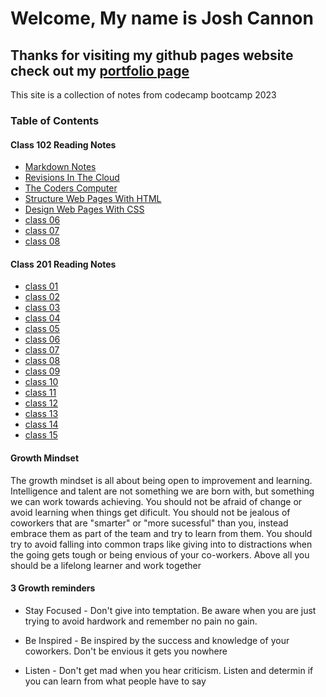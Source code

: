 # Welcome, My name is Josh Cannon

## Thanks for visiting my github pages website check out my [portfolio page](https://github.com/jcannon04/)

This site is a collection of notes from codecamp bootcamp 2023

### Table of Contents

#### Class 102 Reading Notes

* [Markdown Notes](./102/class01.md)
* [Revisions In The Cloud](./102/class03.md)
* [The Coders Computer](./102/class02.md)
* [Structure Web Pages With HTML](./102/class04.md)
* [Design Web Pages With CSS](./102/class05.md)
* [class 06](./102/class06.md)
* [class 07](./102/class07.md)
* [class 08](./102/class08.md)

#### Class 201 Reading Notes

* [class 01](./201/class01.md)
* [class 02](./201/class02.md)
* [class 03](./201/class03.md)
* [class 04](./201/class04.md)
* [class 05](./201/class05.md)
* [class 06](./201/class06.md)
* [class 07](./201/class07.md)
* [class 08](./201/class08.md)
* [class 09](./201/class09.md)
* [class 10](./201/class10.md)
* [class 11](./201/class11.md)
* [class 12](./201/class12.md)
* [class 13](./201/class13.md)
* [class 14](./201/class14.md)
* [class 15](./201/class15.md)

#### Growth Mindset

The growth mindset is all about being open to improvement and learning. Intelligence and talent are not something we are born with, but something we can work towards achieving.  You should not be afraid of change or avoid learning when things get dificult. You should not be jealous of coworkers that are "smarter" or "more sucessful" than you, instead embrace them as part of the team and try to learn from them. You should try to avoid falling into common traps like giving into to distractions when the going gets tough or being envious of your co-workers. Above all you should be a lifelong learner and work together

#### 3 Growth reminders

* Stay Focused - Don't give into temptation. Be aware when you are just trying to avoid hardwork and remember no pain no gain.

* Be Inspired - Be inspired by the success and knowledge of your coworkers. Don't be envious it gets you nowhere

* Listen - Don't get mad when you hear criticism. Listen and determin if you can learn from what people have to say
